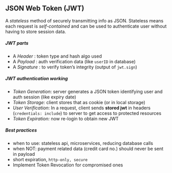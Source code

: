 ## JSON Web Token (JWT) 

A *stateless* method of securely transmitting info as JSON. Stateless means each request is *self-contained* and can be used to authenticate user without having to store session data.
##### JWT parts
- A *Header* : token type and hash algo used
- A *Payload* : auth verification data (like `userID` in database) 
- A *Signature* :  to verify token’s integrity (output of `jwt.sign`)
##### JWT authentication working
- *Token Generation*: server generates a JSON token identifying user and auth session (like expiry date)
- *Token Storage:*  client stores that as cookie (or in local storage)
- *User Verification*: In a request, client sends **stored jwt** in headers (`credentials: include`) to server to get access to protected resources
- *Token Expiration:* now re-login to obtain new JWT
##### Best practices
- when to use: stateless api, microservices, reducing database calls
- when NOT: payment related data (credit card no.) should never be sent in payload
- short expiration, `http-only, secure`
- Implement Token Revocation for compromised ones